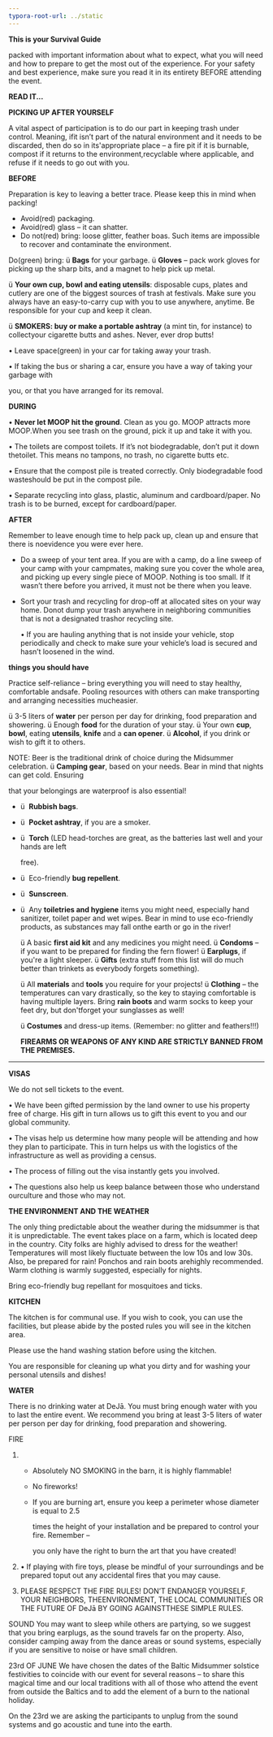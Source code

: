 ```yaml
---
typora-root-url: ../static
---
```


**This is your Survival Guide** 

packed with important information about what to expect, what you will need and how to prepare to get the most out of the experience. For your safety and best experience, make sure you read it in its entirety BEFORE attending the event.

**READ IT...**

**PICKING UP AFTER YOURSELF**

A vital aspect of participation is to do our part in keeping trash under control. Meaning, ifit isn’t part of the natural environment and it needs to be discarded, then do so in its'appropriate place – a fire pit if it is burnable, compost if it returns to the environment,recyclable where applicable, and refuse if it needs to go out with you.

**BEFORE**

Preparation is key to leaving a better trace. Please keep this in mind when packing!

- Avoid(red) packaging.
- Avoid(red) glass – it can shatter.
- Do not(red) bring: loose glitter, feather boas. Such items are impossible to recover and contaminate the environment.

Do(green) bring:
ü **Bags** for your garbage.
ü **Gloves** – pack work gloves for picking up the sharp bits, and a magnet to help pick up metal.

ü **Your own cup, bowl and eating utensils**: disposable cups, plates and cutlery are one of the biggest sources of trash at festivals. Make sure you always have an easy-to-carry cup with you to use anywhere, anytime. Be responsible for your cup and keep it clean.

ü **SMOKERS: buy or make a portable ashtray** (a mint tin, for instance) to collectyour cigarette butts and ashes. Never, ever drop butts!

• Leave space(green) in your car for taking away your trash.

• If taking the bus or sharing a car, ensure you have a way of taking your garbage with

you, or that you have arranged for its removal.

**DURING**

• **Never let MOOP hit the ground**. Clean as you go. MOOP attracts more MOOP.When you see trash on the ground, pick it up and take it with you.

• The toilets are compost toilets. If it’s not biodegradable, don’t put it down thetoilet. This means no tampons, no trash, no cigarette butts etc.

• Ensure that the compost pile is treated correctly. Only biodegradable food wasteshould be put in the compost pile.

• Separate recycling into glass, plastic, aluminum and cardboard/paper. No trash is to be burned, except for cardboard/paper.

**AFTER**

Remember to leave enough time to help pack up, clean up and ensure that there is noevidence you were ever here.

- Do a sweep of your tent area.
  If you are with a camp, do a line sweep of your camp with your campmates, making sure you cover the whole area, and picking up every single piece of MOOP.
  Nothing is too small. If it wasn’t there before you arrived, it must not be there
  when you leave.

- Sort your trash and recycling for drop-off at allocated sites on your way home. Donot dump your trash anywhere in neighboring communities that is not a designated trashor recycling site.

  • If you are hauling anything that is not inside your vehicle, stop periodically and check to make sure your vehicle’s load is secured and hasn’t loosened in the wind.

	
**things you should have**

Practice self-reliance – bring everything you will need to stay healthy, comfortable andsafe. Pooling resources with others can make transporting and arranging necessities mucheasier.

ü 3-5 liters of **water** per person per day for drinking, food preparation and showering.
ü Enough **food** for the duration of your stay.
ü Your own **cup**, **bowl**, eating **utensils**, **knife** and a **can opener**.
ü **Alcohol**, if you drink or wish to gift it to others.

NOTE: Beer is the traditional drink of choice during the Midsummer celebration.
ü **Camping gear**, based on your needs. Bear in mind that nights can get cold. Ensuring

that your belongings are waterproof is also essential!

- ü  **Rubbish bags**.

- ü  **Pocket ashtray**, if you are a smoker.

- ü  **Torch** (LED head-torches are great, as the batteries last well and your hands are left

  free).

- ü  Eco-friendly **bug repellent**.

- ü  **Sunscreen**.

- ü  Any **toiletries and hygiene** items you might need, especially hand sanitizer, toilet paper and wet wipes. Bear in mind to use eco-friendly products, as substances may fall onthe earth or go in the river!

  ü A basic **first aid kit** and any medicines you might need.
  ü **Condoms** – if you want to be prepared for finding the fern flower!
  ü **Earplugs**, if you're a light sleeper.
  ü **Gifts** (extra stuff from this list will do much better than trinkets as everybody forgets something).

  ü All **materials** and **tools** you require for your projects!
  ü **Clothing** – the temperatures can vary drastically, so the key to staying comfortable is having multiple layers. Bring **rain boots** and warm socks to keep your feet dry, but don'tforget your sunglasses as well!

  ü **Costumes** and dress-up items. (Remember: no glitter and feathers!!!)

  **FIREARMS OR WEAPONS OF ANY KIND ARE STRICTLY BANNED FROM THE PREMISES.**

****			

**VISAS**

We do not sell tickets to the event. 

• We have been gifted permission by the land owner to use his property free of charge. His gift in turn allows us to gift this event to you and our global community.

• The visas help us determine how many people will be attending and how they plan to participate. This in turn helps us with the logistics of the infrastructure as well as providing a census.

• The process of filling out the visa instantly gets you involved.

• The questions also help us keep balance between those who understand ourculture and those who may not.

**THE ENVIRONMENT AND THE WEATHER**

The only thing predictable about the weather during the midsummer is that it is unpredictable. The event takes place on a farm, which is located deep in the country. City folks are highly advised to dress for the weather! Temperatures will most likely fluctuate between the low 10s and low 30s. Also, be prepared for rain! Ponchos and rain boots arehighly recommended. Warm clothing is warmly suggested, especially for nights.

Bring eco-friendly bug repellant for mosquitoes and ticks.	

**KITCHEN**

The kitchen is for communal use. If you wish to cook, you can use the facilities, but please abide by the posted rules you will see in the kitchen area. 

Please use the hand washing station before using the kitchen.

You are responsible for cleaning up what you dirty and for washing your personal utensils and dishes!

**WATER**

There is no drinking water at DeJā.  You must bring enough water with you to last the entire event. We recommend you bring at least 3-5 liters of water per person per day for drinking, food preparation and showering.

FIRE

1. - Absolutely NO SMOKING in the barn, it is highly flammable!

   - No fireworks!

   - If you are burning art, ensure you keep a perimeter whose diameter is equal to 2.5

     times the height of your installation and be prepared to control your fire. Remember –

     you only have the right to burn the art that you have created!

2. • If playing with fire toys, please be mindful of your surroundings and be prepared toput out any accidental fires that you may cause.

3. PLEASE RESPECT THE FIRE RULES! DON’T ENDANGER YOURSELF, YOUR NEIGHBORS, THEENVIRONMENT, THE LOCAL COMMUNITIES OR THE FUTURE OF DeJā BY GOING AGAINSTTHESE SIMPLE RULES.

SOUND
You may want to sleep while others are partying, so we suggest that you bring earplugs, as the sound travels far on the property. Also, consider camping away from the dance areas or sound systems, especially if you are sensitive to noise or have small children.

23rd OF JUNE
We have chosen the dates of the Baltic Midsummer solstice festivities to coincide with our
event for several reasons – to share this magical time and our local traditions with all of those who attend the event from outside the Baltics and to add the element of a burn to
the national holiday.

On the 23rd we are asking the participants to unplug from the sound systems and go acoustic and tune into the earth.